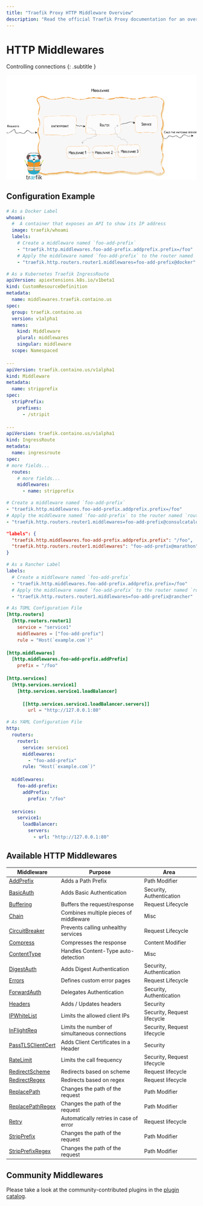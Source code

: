 ```yaml
---
title: "Traefik Proxy HTTP Middleware Overview"
description: "Read the official Traefik Proxy documentation for an overview of the available HTTP middleware."
---
```


# HTTP Middlewares

Controlling connections
{: .subtitle }

![Overview](../../assets/img/middleware/overview.png)

## Configuration Example

```yaml tab="Docker"
# As a Docker Label
whoami:
  #  A container that exposes an API to show its IP address
  image: traefik/whoami
  labels:
    # Create a middleware named `foo-add-prefix`
    - "traefik.http.middlewares.foo-add-prefix.addprefix.prefix=/foo"
    # Apply the middleware named `foo-add-prefix` to the router named `router1`
    - "traefik.http.routers.router1.middlewares=foo-add-prefix@docker"
```

```yaml tab="Kubernetes IngressRoute"
# As a Kubernetes Traefik IngressRoute
apiVersion: apiextensions.k8s.io/v1beta1
kind: CustomResourceDefinition
metadata:
  name: middlewares.traefik.containo.us
spec:
  group: traefik.containo.us
  version: v1alpha1
  names:
    kind: Middleware
    plural: middlewares
    singular: middleware
  scope: Namespaced

---
apiVersion: traefik.containo.us/v1alpha1
kind: Middleware
metadata:
  name: stripprefix
spec:
  stripPrefix:
    prefixes:
      - /stripit

---
apiVersion: traefik.containo.us/v1alpha1
kind: IngressRoute
metadata:
  name: ingressroute
spec:
# more fields...
  routes:
    # more fields...
    middlewares:
      - name: stripprefix
```

```yaml tab="Consul Catalog"
# Create a middleware named `foo-add-prefix`
- "traefik.http.middlewares.foo-add-prefix.addprefix.prefix=/foo"
# Apply the middleware named `foo-add-prefix` to the router named `router1`
- "traefik.http.routers.router1.middlewares=foo-add-prefix@consulcatalog"
```

```json tab="Marathon"
"labels": {
  "traefik.http.middlewares.foo-add-prefix.addprefix.prefix": "/foo",
  "traefik.http.routers.router1.middlewares": "foo-add-prefix@marathon"
}
```

```yaml tab="Rancher"
# As a Rancher Label
labels:
  # Create a middleware named `foo-add-prefix`
  - "traefik.http.middlewares.foo-add-prefix.addprefix.prefix=/foo"
  # Apply the middleware named `foo-add-prefix` to the router named `router1`
  - "traefik.http.routers.router1.middlewares=foo-add-prefix@rancher"
```

```toml tab="File (TOML)"
# As TOML Configuration File
[http.routers]
  [http.routers.router1]
    service = "service1"
    middlewares = ["foo-add-prefix"]
    rule = "Host(`example.com`)"

[http.middlewares]
  [http.middlewares.foo-add-prefix.addPrefix]
    prefix = "/foo"

[http.services]
  [http.services.service1]
    [http.services.service1.loadBalancer]

      [[http.services.service1.loadBalancer.servers]]
        url = "http://127.0.0.1:80"
```

```yaml tab="File (YAML)"
# As YAML Configuration File
http:
  routers:
    router1:
      service: service1
      middlewares:
        - "foo-add-prefix"
      rule: "Host(`example.com`)"

  middlewares:
    foo-add-prefix:
      addPrefix:
        prefix: "/foo"

  services:
    service1:
      loadBalancer:
        servers:
          - url: "http://127.0.0.1:80"
```

## Available HTTP Middlewares

| Middleware                                | Purpose                                           | Area                        |
|-------------------------------------------|---------------------------------------------------|-----------------------------|
| [AddPrefix](addprefix.md)                 | Adds a Path Prefix                                | Path Modifier               |
| [BasicAuth](basicauth.md)                 | Adds Basic Authentication                         | Security, Authentication    |
| [Buffering](buffering.md)                 | Buffers the request/response                      | Request Lifecycle           |
| [Chain](chain.md)                         | Combines multiple pieces of middleware            | Misc                        |
| [CircuitBreaker](circuitbreaker.md)       | Prevents calling unhealthy services               | Request Lifecycle           |
| [Compress](compress.md)                   | Compresses the response                           | Content Modifier            |
| [ContentType](contenttype.md)             | Handles Content-Type auto-detection               | Misc                        |
| [DigestAuth](digestauth.md)               | Adds Digest Authentication                        | Security, Authentication    |
| [Errors](errorpages.md)                   | Defines custom error pages                        | Request Lifecycle           |
| [ForwardAuth](forwardauth.md)             | Delegates Authentication                          | Security, Authentication    |
| [Headers](headers.md)                     | Adds / Updates headers                            | Security                    |
| [IPWhiteList](ipwhitelist.md)             | Limits the allowed client IPs                     | Security, Request lifecycle |
| [InFlightReq](inflightreq.md)             | Limits the number of simultaneous connections     | Security, Request lifecycle |
| [PassTLSClientCert](passtlsclientcert.md) | Adds Client Certificates in a Header              | Security                    |
| [RateLimit](ratelimit.md)                 | Limits the call frequency                         | Security, Request lifecycle |
| [RedirectScheme](redirectscheme.md)       | Redirects based on scheme                         | Request lifecycle           |
| [RedirectRegex](redirectregex.md)         | Redirects based on regex                          | Request lifecycle           |
| [ReplacePath](replacepath.md)             | Changes the path of the request                   | Path Modifier               |
| [ReplacePathRegex](replacepathregex.md)   | Changes the path of the request                   | Path Modifier               |
| [Retry](retry.md)                         | Automatically retries in case of error            | Request lifecycle           |
| [StripPrefix](stripprefix.md)             | Changes the path of the request                   | Path Modifier               |
| [StripPrefixRegex](stripprefixregex.md)   | Changes the path of the request                   | Path Modifier               |

## Community Middlewares

Please take a look at the community-contributed plugins in the [plugin catalog](https://pilot.traefik.io/plugins).
